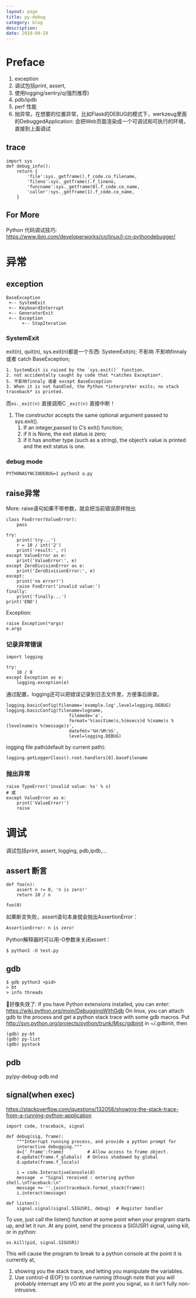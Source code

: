 ```yaml
---
layout: page
title: py-debug
category: blog
description: 
date: 2018-09-28
---
```

# Preface
1. exception
2. 调试包括print, assert, 
3. 使用logging/sentry/q(强烈推荐)
4. pdb/ipdb
3. perf 性能
1. 抛异常。在想要的位置异常，比如Flask的DEBUG的模式下，werkzeug里面的DebuggedApplication: 会把Web页面渲染成一个可调试和可执行的环境，直接到上面调试

## trace
```
import sys
def debug_info():
    return {
        'file':sys._getframe().f_code.co_filename,
        'fileno':sys._getframe().f_lineno,
        'funcname':sys._getframe(0).f_code.co_name,
        'caller':sys._getframe(1).f_code.co_name,
    }
```

## For More
Python 代码调试技巧: \
    https://www.ibm.com/developerworks/cn/linux/l-cn-pythondebugger/

# 异常

## exception

    BaseException
     +-- SystemExit
     +-- KeyboardInterrupt
     +-- GeneratorExit
     +-- Exception
          +-- StopIteration

### SystemExit
exit(n), quit(n), sys.exit(n)都是一个东西: SystemExit(n); 
不影响 不影响finnaly 或者 catch BaseException; 

    1. SystemExit is raised by the `sys.exit()` function. 
    2. not accidentally caught by code that *catches Exception*.
    5. 不影响finnaly 或者 except BaseException
    3. When it is not handled, the Python *interpreter exits; no stack traceback* is printed. 

而`os._exit(n)` 直接调用C `_exit(n)` 直接中断！
1. The constructor accepts the same optional argument passed to sys.exit(). 
    1. If an integer,passed to C’s exit() function;
    2. if it is None, the exit status is zero;
    3. if it has another type (such as a string), the object’s value is printed and the exit status is one.

### debug mode

    PYTHONASYNCIODEBUG=1 python3 a.py

## raise异常
More: raise语句如果不带参数，就会把当前错误原样抛出

    class FooError(ValueError):
        pass

    try:
        print('try...')
        r = 10 / int('2')
        print('result:', r)
    except ValueError as e:
        print('ValueError:', e)
    except ZeroDivisionError as e:
        print('ZeroDivisionError:', e)
    except:
        print('no error!')
        raise FooError('invalid value:')
    finally:
        print('finally...')
    print('END')


Exception:

    raise Exception(*args)
    e.args

### 记录异常错误

	import logging

    try:
    	10 / 0
    except Exception as e:
        logging.exception(e)

通过配置，logging还可以把错误记录到日志文件里，方便事后排查。


	logging.basicConfig(filename='example.log',level=logging.DEBUG)
	logging.basicConfig(filename=logname,
                            filemode='a',
                            format='%(asctime)s,%(msecs)d %(name)s %(levelname)s %(message)s',
                            datefmt='%H:%M:%S',
                            level=logging.DEBUG)

logging file path(default by current path):

	logging.getLoggerClass().root.handlers[0].baseFilename

### 抛出异常

	raise TypeError('invalid value: %s' % s)
	# 或
	except ValueError as e:
        print('ValueError!')
        raise

# 调试
调试包括print, assert, logging, pdb,ipdb,...

## assert 断言

	def foo(n):
		assert n != 0, 'n is zero!'
		return 10 / n

	foo(0)

如果断言失败，assert语句本身就会抛出AssertionError：

	AssertionError: n is zero!

Python解释器时可以用-O参数来关闭assert：

	$ python3 -O test.py

## gdb

    $ gdb python3 <pid>
    > bt
    > info threads


好像失效了: If you have Python extensions installed, you can enter:
https://wiki.python.org/moin/DebuggingWithGdb
On linux, you can attach gdb to the process and get a python stack trace with some gdb macros. Put http://svn.python.org/projects/python/trunk/Misc/gdbinit in ~/.gdbinit, then

    (gdb) py-bt
    (gdb) py-list
    (gdb) pystack

## pdb
py/py-debug-pdb.md

## signal(when exec)
https://stackoverflow.com/questions/132058/showing-the-stack-trace-from-a-running-python-application

    import code, traceback, signal

    def debug(sig, frame):
        """Interrupt running process, and provide a python prompt for
        interactive debugging."""
        d={'_frame':frame}         # Allow access to frame object.
        d.update(frame.f_globals)  # Unless shadowed by global
        d.update(frame.f_locals)

        i = code.InteractiveConsole(d)
        message  = "Signal received : entering python shell.\nTraceback:\n"
        message += ''.join(traceback.format_stack(frame))
        i.interact(message)

    def listen():
        signal.signal(signal.SIGUSR1, debug)  # Register handler

To use, just call the listen() function at some point when your program starts up, and let it run. At any point, send the process a SIGUSR1 signal, using kill, or in python:

    os.kill(pid, signal.SIGUSR1)

This will cause the program to break to a python console at the point it is currently at, 
1. showing you the stack trace, and letting you manipulate the variables. 
2. Use control-d (EOF) to continue running (though note that you will probably interrupt any I/O etc at the point you signal, so it isn't fully non-intrusive.